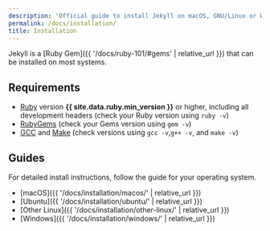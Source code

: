 ```yaml
---
description: 'Official guide to install Jekyll on macOS, GNU/Linux or Windows.'
permalink: /docs/installation/
title: Installation
---
```


Jekyll is a [Ruby Gem]({{ '/docs/ruby-101/#gems' | relative_url }}) that can
be installed on most systems.

## Requirements

* [Ruby](https://www.ruby-lang.org/en/downloads/) version **{{
  site.data.ruby.min_version }}** or higher, including all development
  headers (check your Ruby version using `ruby -v`)
* [RubyGems](https://rubygems.org/pages/download) (check your Gems version
  using `gem -v`)
* [GCC](https://gcc.gnu.org/install/) and
  [Make](https://www.gnu.org/software/make/) (check versions using `gcc
  -v`,`g++ -v`, and `make -v`)

## Guides

For detailed install instructions, follow the guide for your operating
system.

* [macOS]({{ '/docs/installation/macos/' | relative_url }})
* [Ubuntu]({{ '/docs/installation/ubuntu/' | relative_url }})
* [Other Linux]({{ '/docs/installation/other-linux/' | relative_url }})
* [Windows]({{ '/docs/installation/windows/' | relative_url }})
